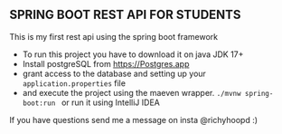 ## SPRING BOOT REST API FOR STUDENTS

This is my first rest api using the spring boot framework

- To run this project you have to download it on java JDK 17+
- Install postgreSQL from https://Postgres.app 
- grant access to the database and setting up your `application.properties` file
- and execute the project using the maeven wrapper. `./mvnw spring-boot:run ` or run it using IntelliJ IDEA

If you have questions send me a message on insta @richyhoopd :)

